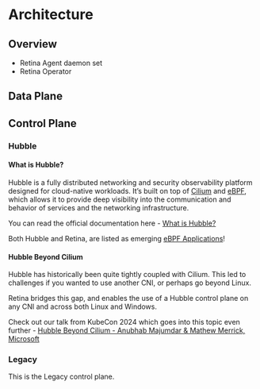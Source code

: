 # Architecture

## Overview

- Retina Agent daemon set
- Retina Operator

## Data Plane

## Control Plane

### Hubble

#### What is Hubble?

Hubble is a fully distributed networking and security observability platform designed for cloud-native workloads. It’s built on top of [Cilium](https://cilium.io/get-started/) and [eBPF](https://ebpf.io/what-is-ebpf/), which allows it to provide deep visibility into the communication and behavior of services and the networking infrastructure.

You can read the official documentation here - [What is Hubble?](https://docs.cilium.io/en/stable/overview/intro/#what-is-hubble)

Both Hubble and Retina, are listed as emerging [eBPF Applications](https://ebpf.io/applications/)!

#### Hubble Beyond Cilium

Hubble has historically been quite tightly coupled with Cilium. This led to challenges if you wanted to use another CNI, or perhaps go beyond Linux.

Retina bridges this gap, and enables the use of a Hubble control plane on any CNI and across both Linux and Windows.

Check out our talk from KubeCon 2024 which goes into this topic even further - [Hubble Beyond Cilium - Anubhab Majumdar & Mathew Merrick, Microsoft](https://www.youtube.com/watch?v=cnNUfQKhYiM)

### Legacy

This is the Legacy control plane.
